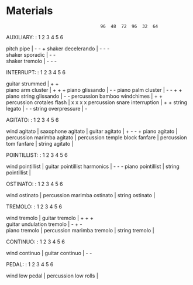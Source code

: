 Materials
=========

                                        96  48  72  96  32  64
                                                             
AUXILIARY:                          :   1   2   3   4   5   6

pitch pipe                          |       -       -       +
shaker decelerando                  |   -   -           -   
shaker sporadic                     |   -           -    
shaker tremolo                      |           -       -   -

INTERRUPT:                          :   1   2   3   4   5   6

guitar strummed                     |   +               +    
piano arm cluster                   |   +   +       +
piano glissando                     |   -           -
piano palm cluster                  |   -   -   +   +
piano string glissando              |                   -   -
percussion bamboo windchimes        |       +               +
percussion crotales flash           |   x   x       x       x
percussion snare interruption       |   +                   +
string legato                       |       -   -
string overpressure                 |                   -

AGITATO:                            :   1   2   3   4   5   6

wind agitato                        |
saxophone agitato                   |
guitar agitato                      |   +       -   -       +
piano agitato                       |
percussion marimba agitato          |
percussion temple block fanfare     |
percussion tom fanfare              |
string agitato                      |

POINTILLIST:                        :   1   2   3   4   5   6

wind pointillist                    |
guitar pointillist harmonics        |       -   -           -
piano pointillist                   |
string pointillist                  |

OSTINATO:                           :   1   2   3   4   5   6

wind ostinato                       |
percussion marimba ostinato         |
string ostinato                     |

TREMOLO:                            :   1   2   3   4   5   6

wind tremolo                        |
guitar tremolo                      |   +   +       +       
guitar undulation tremolo           |       -   +   -   
piano tremolo                       |
percussion marimba tremolo          |
string tremolo                      |

CONTINUO:                           :   1   2   3   4   5   6

wind continuo                       |
guitar continuo                     |               -   -

PEDAL:                              :   1   2   3   4   5   6

wind low pedal                      |
percussion low rolls                |
